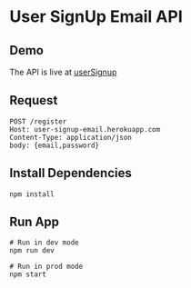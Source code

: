 # User SignUp Email API

## Demo

The API is live at [userSignup](https://user-signup-email.herokuapp.com/)

## Request

```
POST /register
Host: user-signup-email.herokuapp.com
Content-Type: application/json
body: {email,password}
```

## Install Dependencies

```
npm install
```

## Run App

```
# Run in dev mode
npm run dev

# Run in prod mode
npm start
```